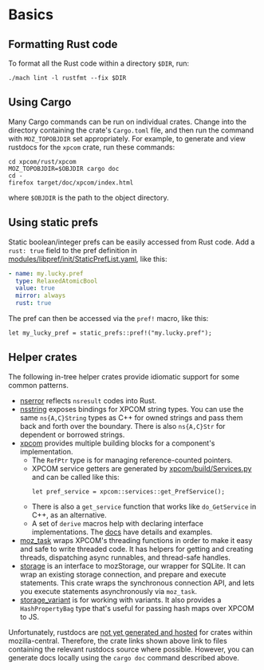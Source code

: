 # Basics

## Formatting Rust code

To format all the Rust code within a directory `$DIR`, run:
```
./mach lint -l rustfmt --fix $DIR
```

## Using Cargo

Many Cargo commands can be run on individual crates. Change into the directory
containing the crate's `Cargo.toml` file, and then run the command with
`MOZ_TOPOBJDIR` set appropriately. For example, to generate and view rustdocs
for the `xpcom` crate, run these commands:

```
cd xpcom/rust/xpcom
MOZ_TOPOBJDIR=$OBJDIR cargo doc
cd -
firefox target/doc/xpcom/index.html 
```
where `$OBJDIR` is the path to the object directory.

## Using static prefs

Static boolean/integer prefs can be easily accessed from Rust code. Add a
`rust: true` field to the pref definition in
[modules/libpref/init/StaticPrefList.yaml](https://searchfox.org/mozilla-central/source/modules/libpref/init/StaticPrefList.yaml),
like this:
```yaml
- name: my.lucky.pref
  type: RelaxedAtomicBool
  value: true
  mirror: always
  rust: true
```
The pref can then be accessed via the `pref!` macro, like this:
```
let my_lucky_pref = static_prefs::pref!("my.lucky.pref");
```

## Helper crates

The following in-tree helper crates provide idiomatic support for some common patterns.
- [nserror](https://searchfox.org/mozilla-central/source/xpcom/rust/nserror/src/lib.rs)
reflects `nsresult` codes into Rust.
- [nsstring](https://searchfox.org/mozilla-central/source/xpcom/rust/nsstring/src/lib.rs)
  exposes bindings for XPCOM string types. You can use the same `ns{A,C}String`
  types as C++ for owned strings and pass them back and forth over the
  boundary. There is also `ns{A,C}Str` for dependent or borrowed strings.
- [xpcom](https://searchfox.org/mozilla-central/source/xpcom/rust/xpcom/src)
  provides multiple building blocks for a component's implementation.
  - The `RefPtr` type is for managing reference-counted pointers.
  - XPCOM service getters are generated by
    [xpcom/build/Services.py](https://searchfox.org/mozilla-central/source/xpcom/build/Services.py)
    and can be called like this:
    ```
    let pref_service = xpcom::services::get_PrefService();
    ```
  - There is also a `get_service` function that works like `do_GetService` in
    C++, as an alternative.
  - A set of `derive` macros help with declaring interface implementations. The
    [docs](https://searchfox.org/mozilla-central/source/xpcom/rust/xpcom/xpcom_macros/src/lib.rs)
    have details and examples.
- [moz_task](https://searchfox.org/mozilla-central/source/xpcom/rust/moz_task/src/lib.rs)
  wraps XPCOM's threading functions in order to make it easy and safe to write
  threaded code. It has helpers for getting and creating threads, dispatching
  async runnables, and thread-safe handles.
- [storage](https://searchfox.org/mozilla-central/source/storage/rust/src/lib.rs)
  is an interface to mozStorage, our wrapper for SQLite. It can wrap an
  existing storage connection, and prepare and execute statements. This crate
  wraps the synchronous connection API, and lets you execute statements
  asynchronously via `moz_task`.
- [storage_variant](https://searchfox.org/mozilla-central/source/storage/variant/src/lib.rs)
  is for working with variants. It also provides a `HashPropertyBag` type
  that's useful for passing hash maps over XPCOM to JS.

Unfortunately, rustdocs are [not yet generated and
hosted](https://bugzilla.mozilla.org/show_bug.cgi?id=1428139) for crates within
mozilla-central. Therefore, the crate links shown above link to files
containing the relevant rustdocs source where possible. However, you can
generate docs locally using the `cargo doc` command described above.
